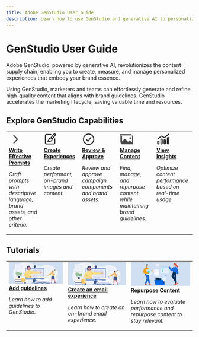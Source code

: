 ```yaml
---
title: Adobe GenStudio User Guide
description: Learn how to use GenStudio and generative AI to personalize your content supply chain.
---
```


# GenStudio User Guide

Adobe GenStudio, powered by generative AI, revolutionizes the content supply chain, enabling you to create, measure, and manage personalized experiences that embody your brand essence.

Using GenStudio, marketers and teams can effortlessly generate and refine high-quality content that aligns with brand guidelines. GenStudio accelerates the marketing lifecycle, saving valuable time and resources.

## Explore GenStudio Capabilities

<table style="table-layout:fixed">
<tr style="border: 0;">
   <td valign="top">
      <a href="../user-guide/effective-prompts.md">
      <img alt="Right chevron" src="../assets/icons/icon-chevronRight.svg" width="35">
      </a>
      <div>
         <a href="../user-guide/effective-prompts.md">
         <strong>Write Effective Prompts</strong>
         </a>
      </div>
      <p>
         <em>Craft prompts with descriptive language, brand assets, and other criteria.</em>
      </p>
   </td>
   <td valign="top">
      <a href="../user-guide/create/overview.md">
      <img alt="Paintbrush" src="../assets/icons/icon-create.svg" width="35">
      </a>
      <div>
         <a href="../user-guide/create/overview.md">
         <strong>Create Experiences</strong>
         </a>
      </div>
      <p>
         <em>Create performant, on-brand images and content.</em>
      </p>
   </td>
   <td valign="top">
      <a href="../user-guide/approvals/overview.md">
      <img alt="Checkmark" src="../assets/icons/icon-checkmarkCircle.svg" width="35">
      </a>
      <div>
         <a href="../user-guide/approvals/overview.md">
         <strong>Review & Approve</strong>
         </a>
      </div>
      <p>
         <em>Review and approve campaign components and brand assets.</em>
      </p>
   </td>
   <td valign="top">
      <a href="../user-guide/content/overview.md">
      <img alt="Grid" src="../assets/icons/icon-images.svg" width="35">
      </a>
      <div>
         <a href="../user-guide/content/overview.md">
         <strong>Manage Content</strong>
         </a>
      </div>
      <p>
         <em>Find, manage, and repurpose content while maintaining brand guidelines.</em>
      </p>
   </td>
   <td valign="top">
      <a href="../user-guide/insights/overview.md">
      <img alt="Chart" src="../assets/icons/icon-dataAnalytics.svg" width="35">
      </a>
      <div>
         <a href="../user-guide/insights/overview.md">
         <strong>View Insights</strong>
         </a>
      </div>
      <p>
         <em>Optimize content performance based on real-time usage.</em>
      </p>
   </td>
</tr>
</table>

## Tutorials

<table style="table-layout:fixed">
<td valign="top">
   <div>
      <a href="/help/user-guide/guidelines/add-guidelines.md">
      <img alt="Add guidelines" src="../assets/card-create-assets.png">
      <strong>Add guidelines</strong>
      </a>
   </div>
   <p>
      <em>Learn how to add guidelines to GenStudio.</em>
   </p>
</td>
<td valign="top">
   <div>
      <a href="/help/tutorials/create-email-experience.md">
      <img alt="Ideas, books, pencil, computer" src="../assets/card-create-assets.png">
      <strong>Create an email experience</strong>
      </a>
   </div>
   <p>
      <em>Learn how to create an on-brand email experience.</em>
   </p>
</td>
<td valign="top">
   <div>
      <a href="../user-guide/insights/overview.md">
      <img alt="People moving files into a folder" src="../assets/card-manage-content.png">
      <strong>Repurpose Content</strong>
      </a>
   </div>
   <p>
      <em>Learn how to evaluate performance and repurpose content to stay relevant.</em>
   </p>
</td>
</table>
